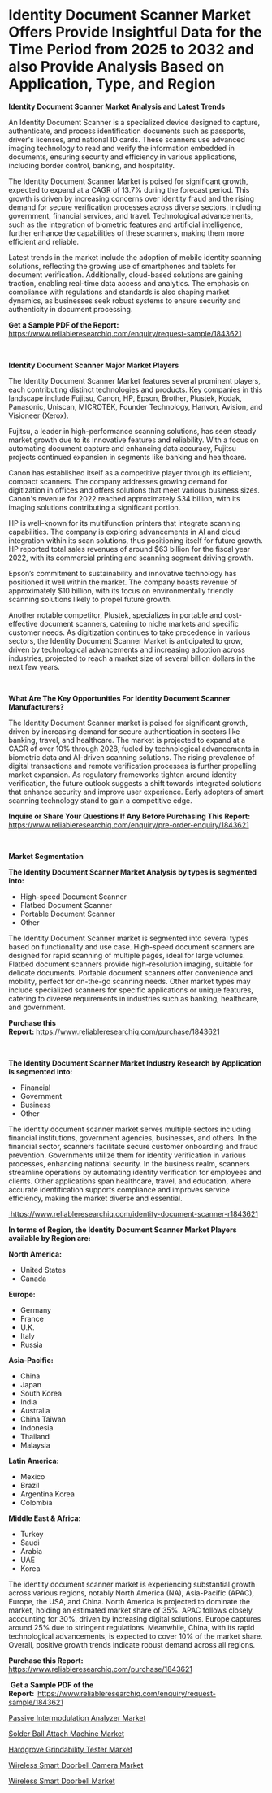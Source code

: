 <p><h1>Identity Document Scanner Market Offers Provide Insightful Data for the Time Period from 2025 to 2032 and also Provide Analysis Based on Application, Type, and Region</h1></p><p><strong>Identity Document Scanner Market Analysis and Latest Trends</strong></p>
<p><p>An Identity Document Scanner is a specialized device designed to capture, authenticate, and process identification documents such as passports, driver's licenses, and national ID cards. These scanners use advanced imaging technology to read and verify the information embedded in documents, ensuring security and efficiency in various applications, including border control, banking, and hospitality.</p><p>The Identity Document Scanner Market is poised for significant growth, expected to expand at a CAGR of 13.7% during the forecast period. This growth is driven by increasing concerns over identity fraud and the rising demand for secure verification processes across diverse sectors, including government, financial services, and travel. Technological advancements, such as the integration of biometric features and artificial intelligence, further enhance the capabilities of these scanners, making them more efficient and reliable.</p><p>Latest trends in the market include the adoption of mobile identity scanning solutions, reflecting the growing use of smartphones and tablets for document verification. Additionally, cloud-based solutions are gaining traction, enabling real-time data access and analytics. The emphasis on compliance with regulations and standards is also shaping market dynamics, as businesses seek robust systems to ensure security and authenticity in document processing.</p></p>
<p><strong>Get a Sample PDF of the Report:&nbsp;</strong> <a href="https://www.reliableresearchiq.com/enquiry/request-sample/1843621?utm_campaign=1159&utm_medium=2&utm_source=Github&utm_content=ia&utm_term=22022025&utm_id=identity-document-scanner">https://www.reliableresearchiq.com/enquiry/request-sample/1843621</a></p>
<p>&nbsp;</p>
<p><strong>Identity Document Scanner Major Market Players</strong></p>
<p><p>The Identity Document Scanner Market features several prominent players, each contributing distinct technologies and products. Key companies in this landscape include Fujitsu, Canon, HP, Epson, Brother, Plustek, Kodak, Panasonic, Uniscan, MICROTEK, Founder Technology, Hanvon, Avision, and Visioneer (Xerox).</p><p>Fujitsu, a leader in high-performance scanning solutions, has seen steady market growth due to its innovative features and reliability. With a focus on automating document capture and enhancing data accuracy, Fujitsu projects continued expansion in segments like banking and healthcare.</p><p>Canon has established itself as a competitive player through its efficient, compact scanners. The company addresses growing demand for digitization in offices and offers solutions that meet various business sizes. Canon's revenue for 2022 reached approximately $34 billion, with its imaging solutions contributing a significant portion.</p><p>HP is well-known for its multifunction printers that integrate scanning capabilities. The company is exploring advancements in AI and cloud integration within its scan solutions, thus positioning itself for future growth. HP reported total sales revenues of around $63 billion for the fiscal year 2022, with its commercial printing and scanning segment driving growth.</p><p>Epson’s commitment to sustainability and innovative technology has positioned it well within the market. The company boasts revenue of approximately $10 billion, with its focus on environmentally friendly scanning solutions likely to propel future growth.</p><p>Another notable competitor, Plustek, specializes in portable and cost-effective document scanners, catering to niche markets and specific customer needs. As digitization continues to take precedence in various sectors, the Identity Document Scanner Market is anticipated to grow, driven by technological advancements and increasing adoption across industries, projected to reach a market size of several billion dollars in the next few years.</p></p>
<p>&nbsp;</p>
<p><strong>What Are The Key Opportunities For Identity Document Scanner Manufacturers?</strong></p>
<p><p>The Identity Document Scanner market is poised for significant growth, driven by increasing demand for secure authentication in sectors like banking, travel, and healthcare. The market is projected to expand at a CAGR of over 10% through 2028, fueled by technological advancements in biometric data and AI-driven scanning solutions. The rising prevalence of digital transactions and remote verification processes is further propelling market expansion. As regulatory frameworks tighten around identity verification, the future outlook suggests a shift towards integrated solutions that enhance security and improve user experience. Early adopters of smart scanning technology stand to gain a competitive edge.</p></p>
<p><strong>Inquire or Share Your Questions If Any Before Purchasing This Report:</strong> <a href="https://www.reliableresearchiq.com/enquiry/pre-order-enquiry/1843621?utm_campaign=1159&utm_medium=2&utm_source=Github&utm_content=ia&utm_term=22022025&utm_id=identity-document-scanner">https://www.reliableresearchiq.com/enquiry/pre-order-enquiry/1843621</a></p>
<p>&nbsp;</p>
<p><strong>Market Segmentation</strong></p>
<p><strong>The Identity Document Scanner Market Analysis by types is segmented into:</strong></p>
<p><ul><li>High-speed Document Scanner</li><li>Flatbed Document Scanner</li><li>Portable Document Scanner</li><li>Other</li></ul></p>
<p><p>The Identity Document Scanner market is segmented into several types based on functionality and use case. High-speed document scanners are designed for rapid scanning of multiple pages, ideal for large volumes. Flatbed document scanners provide high-resolution imaging, suitable for delicate documents. Portable document scanners offer convenience and mobility, perfect for on-the-go scanning needs. Other market types may include specialized scanners for specific applications or unique features, catering to diverse requirements in industries such as banking, healthcare, and government.</p></p>
<p><strong>Purchase this Report:&nbsp;</strong><a href="https://www.reliableresearchiq.com/purchase/1843621?utm_campaign=1159&utm_medium=2&utm_source=Github&utm_content=ia&utm_term=22022025&utm_id=identity-document-scanner">https://www.reliableresearchiq.com/purchase/1843621</a></p>
<p>&nbsp;</p>
<p><strong>The Identity Document Scanner Market Industry Research by Application is segmented into:</strong></p>
<p><ul><li>Financial</li><li>Government</li><li>Business</li><li>Other</li></ul></p>
<p><p>The identity document scanner market serves multiple sectors including financial institutions, government agencies, businesses, and others. In the financial sector, scanners facilitate secure customer onboarding and fraud prevention. Governments utilize them for identity verification in various processes, enhancing national security. In the business realm, scanners streamline operations by automating identity verification for employees and clients. Other applications span healthcare, travel, and education, where accurate identification supports compliance and improves service efficiency, making the market diverse and essential.</p></p>
<p><a href="https://www.reliableresearchiq.com/identity-document-scanner-r1843621?utm_campaign=1159&utm_medium=2&utm_source=Github&utm_content=ia&utm_term=22022025&utm_id=identity-document-scanner">&nbsp;https://www.reliableresearchiq.com/identity-document-scanner-r1843621</a></p>
<p><strong>In terms of Region, the Identity Document Scanner Market Players available by Region are:</strong></p>
<p>
    <p> <strong> North America: </strong>
        <ul>
            <li>United States</li>
            <li>Canada</li>
        </ul>
        </p> 
    <p> <strong> Europe: </strong>
        <ul>
            <li>Germany</li>
            <li>France</li>
            <li>U.K.</li>
            <li>Italy</li>
            <li>Russia</li>
        </ul>
        </p> 
    <p> <strong> Asia-Pacific: </strong>
        <ul>
            <li>China</li>
            <li>Japan</li>
            <li>South Korea</li>
            <li>India</li>
            <li>Australia</li>
            <li>China Taiwan</li>
            <li>Indonesia</li>
            <li>Thailand</li>
            <li>Malaysia</li>
        </ul>
        </p> 
    <p> <strong> Latin America: </strong>
        <ul>
            <li>Mexico</li>
            <li>Brazil</li>
            <li>Argentina Korea</li>
            <li>Colombia</li>
        </ul>
        </p> 
    <p> <strong> Middle East & Africa: </strong>
        <ul>
            <li>Turkey</li>
            <li>Saudi</li>
            <li>Arabia</li>
            <li>UAE</li>
            <li>Korea</li>
        </ul>
    </p>
    </p>
<p><p>The identity document scanner market is experiencing substantial growth across various regions, notably North America (NA), Asia-Pacific (APAC), Europe, the USA, and China. North America is projected to dominate the market, holding an estimated market share of 35%. APAC follows closely, accounting for 30%, driven by increasing digital solutions. Europe captures around 25% due to stringent regulations. Meanwhile, China, with its rapid technological advancements, is expected to cover 10% of the market share. Overall, positive growth trends indicate robust demand across all regions.</p></p>
<p><strong>Purchase this Report: </strong><a href="https://www.reliableresearchiq.com/purchase/1843621?utm_campaign=1159&utm_medium=2&utm_source=Github&utm_content=ia&utm_term=22022025&utm_id=identity-document-scanner">https://www.reliableresearchiq.com/purchase/1843621</a></p>
<p>&nbsp;<strong>Get a Sample PDF of the Report:&nbsp;&nbsp;</strong><a href="https://www.reliableresearchiq.com/enquiry/request-sample/1843621?utm_campaign=1159&utm_medium=2&utm_source=Github&utm_content=ia&utm_term=22022025&utm_id=identity-document-scanner">https://www.reliableresearchiq.com/enquiry/request-sample/1843621</a></p>
<p><strong></strong></p>
<p><p><a href="https://github.com/eganslykam7b/Market-Research-Report-List-1/blob/main/passive-intermodulation-analyzer-market.md?utm_campaign=1159&utm_medium=2&utm_source=Github&utm_content=ia&utm_term=22022025&utm_id=identity-document-scanner">Passive Intermodulation Analyzer Market</a></p><p><a href="https://github.com/karydacamu/Market-Research-Report-List-1/blob/main/solder-ball-attach-machine-market.md?utm_campaign=1159&utm_medium=2&utm_source=Github&utm_content=ia&utm_term=22022025&utm_id=identity-document-scanner">Solder Ball Attach Machine Market</a></p><p><a href="https://github.com/guyotkiferhi/Market-Research-Report-List-1/blob/main/hardgrove-grindability-tester-market.md?utm_campaign=1159&utm_medium=2&utm_source=Github&utm_content=ia&utm_term=22022025&utm_id=identity-document-scanner">Hardgrove Grindability Tester Market</a></p><p><a href="https://github.com/prantoblouin/Market-Research-Report-List-1/blob/main/wireless-smart-doorbell-camera-market.md?utm_campaign=1159&utm_medium=2&utm_source=Github&utm_content=ia&utm_term=22022025&utm_id=identity-document-scanner">Wireless Smart Doorbell Camera Market</a></p><p><a href="https://github.com/iyachikareva/Market-Research-Report-List-1/blob/main/wireless-smart-doorbell-market.md?utm_campaign=1159&utm_medium=2&utm_source=Github&utm_content=ia&utm_term=22022025&utm_id=identity-document-scanner">Wireless Smart Doorbell Market</a></p></p>
